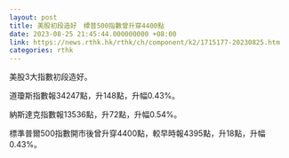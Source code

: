 ```yaml
---
layout: post
title: 美股初段造好　標普500指數曾升穿4400點
date: 2023-08-25 21:45:44.000000000 +08:00
link: https://news.rthk.hk/rthk/ch/component/k2/1715177-20230825.htm
categories: rthk
---
```


美股3大指數初段造好。

道瓊斯指數報34247點，升148點，升幅0.43%。

納斯達克指數報13536點，升72點，升幅0.54%。

標準普爾500指數開市後曾升穿4400點，較早時報4395點，升18點，升幅0.43%。
